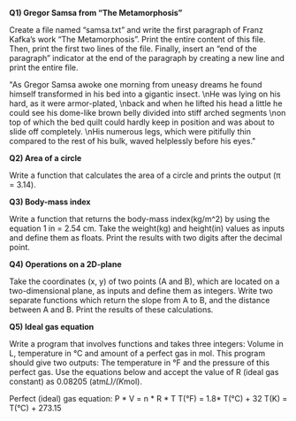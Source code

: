**Q1) Gregor Samsa from “The Metamorphosis”**

Create a file named “samsa.txt” and write the first paragraph of Franz Kafka’s work “The Metamorphosis”.
Print the entire content of this file. Then, print the first two lines of the file.
Finally, insert an “end of the paragraph” indicator at the end of the paragraph by creating a new line and print the entire file.

"As Gregor Samsa awoke one morning from uneasy dreams he found himself transformed in his bed into a gigantic
insect. \nHe was lying on his hard, as it were armor-plated, \nback and when he lifted his head a little he could
see his dome-like brown belly divided into stiff arched segments \non top of which the bed quilt could hardly keep
in position and was about to slide off completely. \nHis numerous legs, which were pitifully thin compared to the
rest of his bulk, waved helplessly before his eyes."

**Q2) Area of a circle**

Write a function that calculates the area of a circle and prints the output (π = 3.14).

**Q3) Body-mass index**

Write a function that returns the body-mass index(kg/m^2) by using the equation 1 in = 2.54 cm.
Take the weight(kg) and height(in) values as inputs and define them as floats.
Print the results with two digits after the decimal point.

**Q4) Operations on a 2D-plane**

Take the coordinates (x, y) of two points (A and B), which are located on a two-dimensional plane, as inputs and define them as integers.
Write two separate functions which return the slope from A to B, and the distance between A and B. Print the results of these calculations.

**Q5) Ideal gas equation**

Write a program that involves functions and takes three integers: Volume in L, temperature in °C and amount of a perfect gas in mol.
This program should give two outputs: The temperature in °F and the pressure of this perfect gas. Use the equations below and accept
the value of R (ideal gas constant) as 0.08205 (atm*L)/(K*mol).

Perfect (ideal) gas equation: P * V = n * R * T
T(°F) = 1.8* T(°C) + 32
T(K) = T(°C) + 273.15

